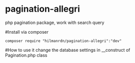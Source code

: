 # pagination-allegri
php pagination package, work with search query

#Install via composer
```
composer require "hilmanrdn/pagination-allegri":"dev"
```

#How to use it
change the database settings in __construct of Pagination.php class
